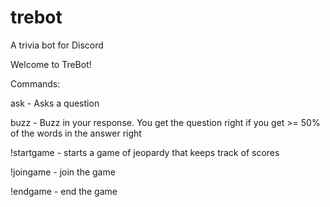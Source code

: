 # trebot
A trivia bot for Discord

Welcome to TreBot!

Commands:

ask - Asks a question

buzz <response> - Buzz in your response. You get the question right if you get >= 50% of the words in the answer right


!startgame - starts a game of jeopardy that keeps track of scores

!joingame - join the game

!endgame - end the game
